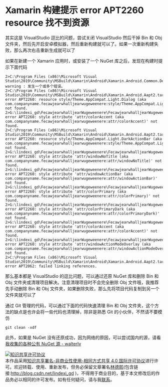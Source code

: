 # Xamarin 构建提示 error APT2260 resource 找不到资源

其实这是 VisualStudio 逗比的问题，尝试关闭 VisualStudio 然后干掉 Bin 和 Obj 文件夹，然后先开启安卓模拟器，然后重新构建就可以了。如果一次重新构建失败，那么再次右击重新生成就可以了

<!--more-->
<!-- 发布 -->

如果在新建一个 Xamarin 应用时，或安装了一个 NuGet 库之后，发现在构建时提示下面代码

```
2>C:\Program Files (x86)\Microsoft Visual Studio\2019\Community\MSBuild\Xamarin\Android\Xamarin.Android.Common.Debugging.targets(420,2): warning : 发生一个或多个错误。
2>C:\Program Files (x86)\Microsoft Visual Studio\2019\Community\MSBuild\Xamarin\Android\Xamarin.Android.Aapt2.targets(155,3): error APT2260: resource style/Theme.AppCompat.Light.Dialog (aka com.companyname.fecawjearwhalljearwugeweenere:style/Theme.AppCompat.Light.Dialog) not found.
2>G:\lindexi_gd\FecawjearwhalljearWugeweenere\FecawjearwhalljearWugeweenere\FecawjearwhalljearWugeweenere.Android\Resources\values\styles.xml(4): error APT2260: style attribute 'attr/colorAccent (aka com.companyname.fecawjearwhalljearwugeweenere:attr/colorAccent)' not found.
2>C:\Program Files (x86)\Microsoft Visual Studio\2019\Community\MSBuild\Xamarin\Android\Xamarin.Android.Aapt2.targets(155,3): error APT2260: resource style/Theme.AppCompat.Light.DarkActionBar (aka com.companyname.fecawjearwhalljearwugeweenere:style/Theme.AppCompat.Light.DarkActionBar) not found.
2>G:\lindexi_gd\FecawjearwhalljearWugeweenere\FecawjearwhalljearWugeweenere\FecawjearwhalljearWugeweenere.Android\Resources\values\styles.xml(2): error APT2260: style attribute 'attr/windowNoTitle (aka com.companyname.fecawjearwhalljearwugeweenere:attr/windowNoTitle)' not found.
2>G:\lindexi_gd\FecawjearwhalljearWugeweenere\FecawjearwhalljearWugeweenere\FecawjearwhalljearWugeweenere.Android\Resources\values\styles.xml(2): error APT2260: style attribute 'attr/windowActionBar (aka com.companyname.fecawjearwhalljearwugeweenere:attr/windowActionBar)' not found.
2>G:\lindexi_gd\FecawjearwhalljearWugeweenere\FecawjearwhalljearWugeweenere\FecawjearwhalljearWugeweenere.Android\Resources\values\styles.xml(2): error APT2260: style attribute 'attr/colorPrimary (aka com.companyname.fecawjearwhalljearwugeweenere:attr/colorPrimary)' not found.
2>G:\lindexi_gd\FecawjearwhalljearWugeweenere\FecawjearwhalljearWugeweenere\FecawjearwhalljearWugeweenere.Android\Resources\values\styles.xml(2): error APT2260: style attribute 'attr/colorPrimaryDark (aka com.companyname.fecawjearwhalljearwugeweenere:attr/colorPrimaryDark)' not found.
2>G:\lindexi_gd\FecawjearwhalljearWugeweenere\FecawjearwhalljearWugeweenere\FecawjearwhalljearWugeweenere.Android\Resources\values\styles.xml(3): error APT2260: style attribute 'attr/colorAccent (aka com.companyname.fecawjearwhalljearwugeweenere:attr/colorAccent)' not found.
2>G:\lindexi_gd\FecawjearwhalljearWugeweenere\FecawjearwhalljearWugeweenere\FecawjearwhalljearWugeweenere.Android\Resources\values\styles.xml(4): error APT2260: style attribute 'attr/windowActionModeOverlay (aka com.companyname.fecawjearwhalljearwugeweenere:attr/windowActionModeOverlay)' not found.
2>C:\Program Files (x86)\Microsoft Visual Studio\2019\Community\MSBuild\Xamarin\Android\Xamarin.Android.Aapt2.targets(155,3): error APT2062: failed linking references.
```

那么基本都是 VisualStudio 的逗比问题，可以通过还原 NuGet 库和删除 Bin 和 Obj 文件夹或清理项目解决。注意清理项目时不会完全删除 Obj 文件哦，我推荐先手动删除 Bin 和 Obj 文件夹，如果删除失败，那么先将项目代码复制到另一个文件夹就可以了

通过 Git 管理的代码，可以通过下面的代码快速清理 Bin 和 Obj 文件夹，这个方法的缺点是也许会将一些代码也清理掉，除非是熟悉 Git 的小伙伴，不然请不要模仿

```
git clean -xdf
```

此外，如果是 NuGet 没有还原成功，因为网络的原因，可以尝试国内的源，请看 [我收集的各种公有 NuGet 源 - walterlv](https://blog.walterlv.com/post/public-nuget-sources.html)

<a rel="license" href="http://creativecommons.org/licenses/by-nc-sa/4.0/"><img alt="知识共享许可协议" style="border-width:0" src="https://licensebuttons.net/l/by-nc-sa/4.0/88x31.png" /></a><br />本作品采用<a rel="license" href="http://creativecommons.org/licenses/by-nc-sa/4.0/">知识共享署名-非商业性使用-相同方式共享 4.0 国际许可协议</a>进行许可。欢迎转载、使用、重新发布，但务必保留文章署名[林德熙](http://blog.csdn.net/lindexi_gd)(包含链接:http://blog.csdn.net/lindexi_gd )，不得用于商业目的，基于本文修改后的作品务必以相同的许可发布。如有任何疑问，请与我[联系](mailto:lindexi_gd@163.com)。 
